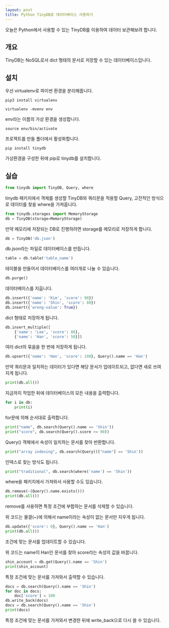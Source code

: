 ```yaml
---
layout: post
title: Python TinyDB로 데이터베이스 사용하기
---
```


오늘은 Python에서 사용할 수 있는 TinyDB를 이용하여 데이터 보관해보려 합니다.

## 개요

TinyDB는 NoSQL로서 dict 형태의 문서로 저장할 수 있는 데이터베이스입니다.

## 설치

우선 virtualenv로 파이썬 환경을 분리해줍니다.

```
pip3 install virtualenv
```

```
virtualenv -mvenv env
```

env라는 이름의 가상 환경을 생성합니다.

```
source env/bin/activate
```

프로젝트를 만들 폴더에서 활성화합니다.

```
pip install tinydb
```

가상환경을 구성한 뒤에 pip로 tinydb를 설치합니다.

## 실습

```python
from tinydb import TinyDB, Query, where
```

tinydb 패키지에서 객체를 생성할 TinyDB와 쿼리문을 적용할 Query, 고전적인 방식으로 데이터를 찾을 where을 가져옵니다.

```python
from tinydb.storages import MemoryStorage
db = TinyDB(storage=MemoryStorage)
```

만약 메모리에 저장되는 DB로 진행하려면 storage를 메모리로 저장하게 합니다.

```python
db = TinyDB('db.json')
```

db.json라는 파일로 데이터베이스를 만듭니다.

```python
table = db.table('table_name')
```

테이블을 만들어서 데이터베이스를 여러개로 나눌 수 있습니다.

```python
db.purge()
```

데이터베이스를 지웁니다.

```python
db.insert({'name': 'Kim', 'score': 90})
db.insert({'name': 'Shin', 'score': 80})
db.insert({'wrong-value': True})
```

dict 형태로 저장하게 됩니다.

```python
db.insert_multiple([
    {'name': 'Lee', 'score': 80},
    {'name': 'Han', 'score': 50}])
```

여러 dict의 묶음을 한 번에 저장하게 됩니다.

```python
db.upsert({'name': 'Han', 'score': 100}, Query().name == 'Han')
```

만약 쿼리문과 일치하는 데이터가 있다면 해당 문서가 업데이트되고, 없다면 새로 쓰여지게 됩니다.

```python
print(db.all())
```

지금까지 작업한 뒤에 데이터베이스의 모든 내용을 출력합니다.

```python
for i in db:
    print(i)
```

for문에 의해 순서대로 출력합니다.

```python
print("name", db.search(Query().name == 'Shin'))
print("score", db.search(Query().score >= 90))
```

Query() 객체에서 속성이 일치하는 문서를 찾아 반환합니다.

```python
print("array indexing", db.search(Query()["name"] == 'Shin'))
```

인덱스로 찾는 방식도 됩니다.

```python
print("traditional", db.search(where('name') == 'Shin'))
```

where을 패키지에서 가져와서 사용할 수도 있습니다.

```python
db.remove(~(Query().name.exists()))
print(db.all())
```

remove를 사용하면 특정 조건에 부합하는 문서를 삭제할 수 있습니다.

위 코드는 물결(~)에 의해서 name이라는 속성이 없는 문서만 지우게 됩니다.

```python
db.update({'score': 0}, Query().name == 'Han')
print(db.all())
```

조건에 맞는 문서를 업데이트할 수 있습니다.

위 코드는 name이 Han인 문서를 찾아 score라는 속성의 값을 바꿉니다.

```python
shin_account = db.get(Query().name == 'Shin')
print(shin_account)
```

특정 조건에 맞는 문서를 가져와서 출력할 수 있습니다.

```python
docs = db.search(Query().name == 'Shin')
for doc in docs:
    doc['score'] = 100
db.write_back(docs)
docs = db.search(Query().name == 'Shin')
print(docs)
```

특정 조건에 맞는 문서를 가져와서 변경한 뒤에 write_back으로 다시 쓸 수 있습니다.
